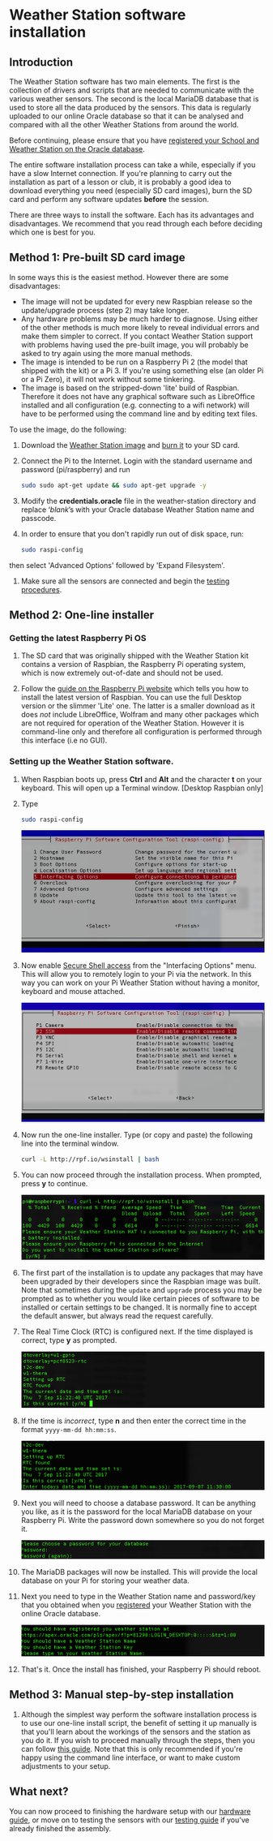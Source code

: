 # Weather Station software installation

## Introduction

The Weather Station software has two main elements. The first is the collection of drivers and scripts that are needed to communicate with the various weather sensors. The second is the local MariaDB database that is used to store all the data produced by the sensors. This data is regularly uploaded to our online Oracle database so that it can be analysed and compared with all the other Weather Stations from around the world.

Before continuing, please ensure that you have [registered your School and Weather Station on the Oracle database](register.md).

The entire software installation process can take a while, especially if you have a slow Internet connection. If you're planning to carry out the installation as part of a lesson or club, it is probably a good idea to download everything you need (especially SD card images), burn the SD card and perform any software updates **before** the session.

There are three ways to install the software. Each has its advantages and disadvantages. We recommend that you read through each before deciding which one is best for you.

## Method 1: Pre-built SD card image

In some ways this is the easiest method. However there are some disadvantages:
- The image will not be updated for every new Raspbian release so the update/upgrade process (step 2) may take longer.
- Any hardware problems may be much harder to diagnose. Using either of the other methods is much more likely to reveal individual errors and make them simpler to correct. If you contact Weather Station support with problems having used the pre-built image, you will probably be asked to try again using the more manual methods.
- The image is intended to be run on a Raspberry Pi 2 (the model that shipped with the kit) or a Pi 3. If you're using something else (an older Pi or a Pi Zero), it will not work without some tinkering.
- The image is based on the stripped-down 'lite' build of Raspbian. Therefore it does not have any graphical software such as LibreOffice installed and all configuration (e.g. connecting to a wifi network) will have to be performed using the command line and by editing text files.  

To use the image, do the following:

1. Download the [Weather Station image](https://downloads.raspberrypi.org/weather_station/images/weather_station-2016-03-24/) and [burn it](https://www.raspberrypi.org/learning/software-guide/) to your SD card.

1. Connect the Pi to the Internet. Login with the standard username and password (pi/raspberry) and run

    ```bash
    sudo sudo apt-get update && sudo apt-get upgrade -y
    ```
1. Modify the **credentials.oracle** file in the weather-station directory and replace ‘*blank*’s with your Oracle database Weather Station name and passcode.

1. In order to ensure that you don't rapidly run out of disk space, run:
    ```bash
    sudo raspi-config
    ```
then select 'Advanced Options' followed by 'Expand Filesystem'.

1. Make sure all the sensors are connected and begin the [testing procedures](https://github.com/topshed/weather-station-guide/blob/master/test.md).

## Method 2: One-line installer

### Getting the latest Raspberry Pi OS

1. The SD card that was originally shipped with the Weather Station kit contains a version of Raspbian, the Raspberry Pi operating system, which is now extremely out-of-date and should not be used.

1. Follow the [guide on the Raspberry Pi website](https://www.raspberrypi.org/learning/software-guide/) which tells you how to install the latest version of Raspbian. You can use the full Desktop version or the slimmer 'Lite' one. The latter is a smaller download as it does *not* include LibreOffice, Wolfram and many other packages which are not required for operation of the Weather Station. However it is command-line only and therefore all configuration is performed through this interface (i.e no GUI).  

### Setting up the Weather Station software.

1. When Raspbian boots up, press **Ctrl** and **Alt** and the character **t** on your keyboard. This will open up a Terminal window. [Desktop Raspbian only]

1. Type

    ```bash
    sudo raspi-config
    ```

    ![](images/ssh_01.png)

1. Now enable [Secure Shell access](https://www.raspberrypi.org/blog/ssh-shenanigans/) from the "Interfacing Options" menu. This will allow you to remotely login to your Pi via the network. In this way you can work on your Pi Weather Station without having a monitor, keyboard and mouse attached.


    ![](images/ssh_02.png)


1. Now run the one-line installer.  Type (or copy and paste) the following line into the terminal window.

	```bash
	curl -L http://rpf.io/wsinstall | bash
	```

1. You can now proceed through the installation process. When prompted, press **y** to continue.

    ![](images/install_01.png)

1. The first part of the installation is to update any packages that may have been upgraded by their developers since the Raspbian image was built. Note that sometimes during the `update` and `upgrade` process you may be prompted as to whether you would like certain pieces of software to be installed or certain settings to be changed.
It is normally fine to accept the default answer, but always read the request carefully.

1. The Real Time Clock (RTC) is configured next. If the time displayed is correct, type **y** as prompted.

    ![](images/install_02.png)

1. If the time is *incorrect*, type **n** and then enter the correct time in the format `yyyy-mm-dd hh:mm:ss`.

    ![](images/install_03.png)

1.  Next you will need to choose a database password. It can be anything you like, as it is the password for the local MariaDB database on your Raspberry Pi. Write the password down somewhere so you do not forget it.

    ![](images/install_04.png)

1. The MariaDB packages will now be installed. This will provide the local database on your Pi for storing your weather data.

1. Next you need to type in the Weather Station name and password/key that you obtained when you [registered](https://www.raspberrypi.org/learning/weather-station-guide/register.md) your Weather Station with the online Oracle database.

    ![](images/install_05.png)

1. That's it. Once the install has finished, your Raspberry Pi should reboot.

## Method 3: Manual step-by-step installation

1. Although the simplest way perform the software installation process is to use our one-line install script, the benefit of setting it up manually is that you'll learn about the workings of the sensors and the station as you do it. If you wish to proceed manually through the steps, then you can follow [this guide](manual-setup.md). Note that this is only recommended if you're happy using the command line interface, or want to make custom adjustments to your setup.

## What next?

You can now proceed to finishing the hardware setup with our [hardware guide](build2.md), or move on to testing the sensors with our [testing guide](test.md) if you've already finished the assembly.
